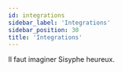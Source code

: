 ```yaml
---
id: integrations
sidebar_label: 'Integrations'
sidebar_position: 30
title: 'Integrations'
---
```


Il faut imaginer Sisyphe heureux.
